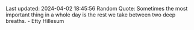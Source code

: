 Last updated: 2024-04-02 18:45:56
Random Quote: Sometimes the most important thing in a whole day is the rest we take between two deep breaths. - Etty Hillesum